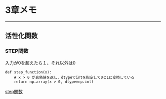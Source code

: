 # 3章メモ
---
## 活性化関数
### STEP関数
入力が0を超えたら１、それ以外は0

```python:step_function
def step_function(x):
    # x > 0 が真偽値を返し、dtypeでintを指定して0と1に変換している
    return np.array(x > 0, dtype=np.int)
```

[step関数](./step.png "step関数")
